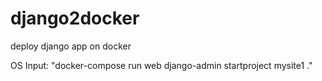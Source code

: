 # django2docker
deploy django app on docker

OS Input: "docker-compose run web django-admin startproject mysite1 ."
